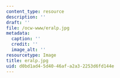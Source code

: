 ```yaml
---
content_type: resource
description: ''
draft: ''
file: /ocw-www/eralp.jpg
metadata:
  caption: ''
  credit: ''
  image_alt: ''
resourcetype: Image
title: eralp.jpg
uid: d0bd1ad4-5d40-46af-a2a3-2253d6fd144e
---
```

